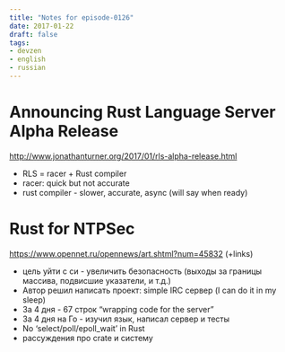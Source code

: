 ```yaml
---
title: "Notes for episode-0126"
date: 2017-01-22
draft: false
tags:
- devzen
- english
- russian
---
```


# Announcing Rust Language Server Alpha Release
http://www.jonathanturner.org/2017/01/rls-alpha-release.html

- RLS = racer + Rust compiler
- racer: quick but not accurate
- rust compiler - slower, accurate, async (will say when ready)

# Rust for NTPSec
https://www.opennet.ru/opennews/art.shtml?num=45832 (+links)

- цель уйти с си - увеличить безопасность (выходы за границы массива, подвисшие указатели, и т.д.)
- Автор решил написать проект: simple IRC сервер (I can do it in my sleep)
- За 4 дня - 67 строк “wrapping code for the server”
- За 4 дня на Го - изучил язык, написал сервер и тесты
- No ‘select/poll/epoll_wait’ in Rust
- рассуждения про crate и систему

